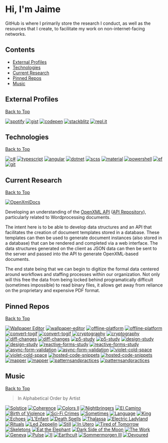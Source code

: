 # Hi, I'm Jaime

GitHub is where I primarily store the research I conduct, as well as the resources that I create, to facilitate my work on non-internet-facing networks.

## Contents
* [External Profiles](#external-profiles)
* [Technologies](#technologies)
* [Current Research](#current-research)
* [Pinned Repos](#pinned-repos)
* [Music](#music)

## External Profiles
[Back to Top](#hi-im-jaime)

[![spotify](https://img.shields.io/badge/-Spotify-4e91de?style=flat-square)](https://open.spotify.com/user/jaime.still)
[![gist](https://img.shields.io/badge/-Gist-4e91de?style=flat-square)](https://gist.github.com/JaimeStill)
[![codepen](https://img.shields.io/badge/-Codepen-4e91de?style=flat-square)](https://codepen.io/JaimeStill) 
[![stackblitz](https://img.shields.io/badge/-StackBlitz-4e91de?style=flat-square)](https://stackblitz.com/@JaimeStill)
[![repl.it](https://img.shields.io/badge/-repl.it-4e91de?style=flat-square)](https://replit.com/@JaimeStill)

## Technologies
[Back to Top](#hi-im-jaime)

[![c#](https://img.shields.io/badge/-C%23-4e91de?style=flat-square)](https://docs.microsoft.com/en-us/dotnet/csharp/language-reference/)
[![typescript](https://img.shields.io/badge/-TypeScript-4e91de?style=flat-square)](https://developer.mozilla.org/en-US/docs/Web/JavaScript)
[![angular](https://img.shields.io/badge/-Angular-4e91de?style=flat-square)](https://angular.io)
[![dotnet](https://img.shields.io/badge/-.NET-4e91de?style=flat-square)](https://docs.microsoft.com/en-us/dotnet/)
[![scss](https://img.shields.io/badge/-SCSS-4e91de?style=flat-square)](https://sass-lang.com/)
[![material](https://img.shields.io/badge/-Material-4e91de?style=flat-square)](https://material.angular.io)
[![powershell](https://img.shields.io/badge/-PowerShell-4e91de?style=flat-square)](https://github.com/PowerShell/PowerShell)
[![ef](https://img.shields.io/badge/-EF%20Core-4e91de?style=flat-square)](https://docs.microsoft.com/en-us/ef/core/)
[![git](https://img.shields.io/badge/-Git-4e91de?style=flat-square)](https://git-scm.com)

## Current Research
[Back to Top](#hi-im-jaime)

[![OpenXmlDocs](https://img.shields.io/badge/Repository-OpenXmlDocs-4e91de?style=flat-square)](https://github.com/JaimeStill/OpenXmlDocs)

Developing an understanding of the [OpenXML API](https://docs.microsoft.com/en-us/office/open-xml/working-with-wordprocessingml-documents) ([API Repository](https://github.com/OfficeDev/Open-XML-SDK)), particularly related to Wordprocessing documents.

The intent here is to be able to develop data structures and an API that facilitates the creation of document templates stored in a database. These templates can then be used to generate document instances (also stored in a database) that can be rendered and completed via a web interface. The data structures generated on the client as JSON data can then be sent to the server and passed into the API to generate OpenXML-based documents.

The end state being that we can begin to digitize the formal data centered around workflows and staffing processes within our organization. Not only will this free the data from being locked behind programatically difficult (sometimes impossible) to read binary files, it allows get away from reliance on the proprietary and expensive PDF format.

## Pinned Repos
[Back to Top](#hi-im-jaime)

[![Wallpaper Editor](https://github-readme-stats.vercel.app/api/pin/?username=jaimestill&repo=wallpaper-editor&bg_color=0d1117&text_color=f7f7f7#gh-dark-mode-only)](https://github.com/anuraghazra/github-readme-stats) 
[![wallpaper-editor](https://github-readme-stats.vercel.app/api/pin/?username=jaimestill&repo=wallpaper-editor#gh-light-mode-only)](https://github.com/JaimeStill/wallpaper-editor) 
[![offline-platform](https://github-readme-stats.vercel.app/api/pin/?username=jaimestill&repo=offline-platform&bg_color=0d1117&text_color=f7f7f7#gh-dark-mode-only)](https://github.com/JaimeStill/offline-platform) 
[![offline-platform](https://github-readme-stats.vercel.app/api/pin/?username=jaimestill&repo=offline-platform#gh-light-mode-only)](https://github.com/JaimeStill/offline-platform) 
[![convert-togif](https://github-readme-stats.vercel.app/api/pin/?username=jaimestill&repo=convert-togif&bg_color=0d1117&text_color=f7f7f7#gh-dark-mode-only)](https://github.com/JaimeStill/convert-togif) 
[![convert-togif](https://github-readme-stats.vercel.app/api/pin/?username=jaimestill&repo=convert-togif#gh-light-mode-only)](https://github.com/JaimeStill/convert-togif) 
[![cryptography](https://github-readme-stats.vercel.app/api/pin/?username=jaimestill&repo=cryptography&bg_color=0d1117&text_color=f7f7f7#gh-dark-mode-only)](https://github.com/JaimeStill/cryptography) 
[![cryptography](https://github-readme-stats.vercel.app/api/pin/?username=jaimestill&repo=cryptography#gh-light-mode-only)](https://github.com/JaimeStill/cryptography) 
[![diff-changes](https://github-readme-stats.vercel.app/api/pin/?username=jaimestill&repo=diff-changes&bg_color=0d1117&text_color=f7f7f7#gh-dark-mode-only)](https://github.com/JaimeStill/diff-changes) 
[![diff-changes](https://github-readme-stats.vercel.app/api/pin/?username=jaimestill&repo=diff-changes#gh-light-mode-only)](https://github.com/JaimeStill/diff-changes) 
[![p5-study](https://github-readme-stats.vercel.app/api/pin/?username=jaimestill&repo=p5-study&bg_color=0d1117&text_color=f7f7f7#gh-dark-mode-only)](https://github.com/JaimeStill/p5-study) 
[![p5-study](https://github-readme-stats.vercel.app/api/pin/?username=jaimestill&repo=p5-study#gh-light-mode-only)](https://github.com/JaimeStill/p5-study) 
[![design-study](https://github-readme-stats.vercel.app/api/pin/?username=jaimestill&repo=design-study&bg_color=0d1117&text_color=f7f7f7#gh-dark-mode-only)](https://github.com/JaimeStill/design-study) 
[![design-study](https://github-readme-stats.vercel.app/api/pin/?username=jaimestill&repo=design-study#gh-light-mode-only)](https://github.com/JaimeStill/design-study) 
[![reactive-forms-study](https://github-readme-stats.vercel.app/api/pin/?username=jaimestill&repo=reactive-forms-study&bg_color=0d1117&text_color=f7f7f7#gh-dark-mode-only)](https://github.com/JaimeStill/reactive-forms-study) 
[![reactive-forms-study](https://github-readme-stats.vercel.app/api/pin/?username=jaimestill&repo=reactive-forms-study#gh-light-mode-only)](https://github.com/JaimeStill/reactive-forms-study) 
[![async-form-validation](https://github-readme-stats.vercel.app/api/pin/?username=jaimestill&repo=async-form-validation&bg_color=0d1117&text_color=f7f7f7#gh-dark-mode-only)](https://github.com/JaimeStill/async-form-validation) 
[![async-form-validation](https://github-readme-stats.vercel.app/api/pin/?username=jaimestill&repo=async-form-validation#gh-light-mode-only)](https://github.com/JaimeStill/async-form-validation) 
[![violet-cold-space](https://github-readme-stats.vercel.app/api/pin/?username=jaimestill&repo=violet-cold-space&bg_color=0d1117&text_color=f7f7f7#gh-dark-mode-only)](https://github.com/JaimeStill/violet-cold-space) 
[![violet-cold-space](https://github-readme-stats.vercel.app/api/pin/?username=jaimestill&repo=violet-cold-space#gh-light-mode-only)](https://github.com/JaimeStill/violet-cold-space) 
[![hosted-code-snippets](https://github-readme-stats.vercel.app/api/pin/?username=jaimestill&repo=hosted-code-snippets&bg_color=0d1117&text_color=f7f7f7#gh-dark-mode-only)](https://github.com/JaimeStill/hosted-code-snippets) 
[![hosted-code-snippets](https://github-readme-stats.vercel.app/api/pin/?username=jaimestill&repo=hosted-code-snippets#gh-light-mode-only)](https://github.com/JaimeStill/hosted-code-snippets) 
[![mapper](https://github-readme-stats.vercel.app/api/pin/?username=jaimestill&repo=mapper&bg_color=0d1117&text_color=f7f7f7#gh-dark-mode-only)](https://github.com/JaimeStill/mapper) 
[![mapper](https://github-readme-stats.vercel.app/api/pin/?username=jaimestill&repo=mapper#gh-light-mode-only)](https://github.com/JaimeStill/mapper) 
[![patternsandpractices](https://github-readme-stats.vercel.app/api/pin/?username=jaimestill&repo=patternsandpractices&bg_color=0d1117&text_color=f7f7f7#gh-dark-mode-only)](https://github.com/JaimeStill/patternsandpractices) 
[![patternsandpractices](https://github-readme-stats.vercel.app/api/pin/?username=jaimestill&repo=patternsandpractices#gh-light-mode-only)](https://github.com/JaimeStill/patternsandpractices) 

## Music
[Back to Top](#hi-im-jaime)

> In Alphabetical Order by Artist

[![Solstice](https://i.scdn.co/image/ab67616d00001e02ebbac270c23435e308bf56e2)](https://open.spotify.com/album/4UVKGcD4t5UBCQ02RxKveO?si=e60502a26fda4358) 
[![Coherence](https://i.scdn.co/image/ab67616d00001e02c5b537aba1573d9f1485aef0)](https://open.spotify.com/album/1AJgIx2VM7AV7p9IyiGerS?si=5f76ecfa914a43a1) 
[![Colors II](https://i.scdn.co/image/ab67616d00001e02a9fef38b45536ae05931ede3)](https://open.spotify.com/album/0pR2aVMa03OjgroeQcDwQQ?si=c729172cf06c4ce0) 
[![Nightbringers](https://i.scdn.co/image/ab67616d00001e024f129e763cfb37a2ba0c7998)](https://open.spotify.com/album/3M9PaUc9DND0HiziKbnedS?si=69d23beec22b4601) 
[![El Camino](https://i.scdn.co/image/ab67616d00001e026a21b97de47168df4f0c1993)](https://open.spotify.com/album/5DLhV9yOvZ7IxVmljMXtNm?si=cdba8c9cf0d845d4) 
[![Birth of Violence](https://i.scdn.co/image/ab67616d00001e02a351e05ddf1b29a412fa2c2b)](https://open.spotify.com/album/6bpgmfwTWBLxT7VuS1phjL?si=12c6e3d0770e42de) 
[![Sci-Fi Crimes](https://i.scdn.co/image/ab67616d00001e02d19b2b5d0bd2ac50f24e09db)](https://open.spotify.com/album/4yo38BbmUi80kZOqHlRhNH?si=4de2cd113a394f30) 
[![Sometimes](https://i.scdn.co/image/ab67616d00001e02c95c25c00914c09bb806b39e)](https://open.spotify.com/album/4RiXxyAgLSoTNcIgPYV5dn?si=9be0744ee1274f6b) 
[![Language](https://i.scdn.co/image/ab67616d00001e029e34574dc638580b742fe50d)](https://open.spotify.com/album/31iQCEQpdDzZr8t5UlhVRI?si=kvAa8eecTRGe6ue3OxNaVg) 
[![King](https://i.scdn.co/image/ab67616d00001e02bd619b821c4a5dc4d9fd343e)](https://open.spotify.com/album/4c8lXiEYv3WfF2J93l1B3M?si=a5bed7bd0bb445b5) 
[![Echoes](https://i.scdn.co/image/ab67616d00001e0283e260c313dc1ff1f17909cf)](https://open.spotify.com/album/3ilXDEG0xiajK8AbqboeJz?si=01841b527be5408d) 
[![L'Enfant](https://i.scdn.co/image/ab67616d00001e0298fd12235fab9949beaf8496)](https://open.spotify.com/album/2WrU1VLLBaZy4k5s0p5jzt?si=969ce7d41706426e) 
[![Death Spells](https://i.scdn.co/image/ab67616d00001e02e54dae908464ccf3d1a89027)](https://open.spotify.com/album/3L9kfqui54S1V2MvOHKmJC?si=5fcc7bd5815c410d) 
[![Thalassa](https://i.scdn.co/image/ab67616d00001e02c1d6b10d53119d91ff0ffe7b)](https://open.spotify.com/album/1UZB92cUGvT5Pq1bRWDiM7?si=437bf3e13ab2472f) 
[![Electric Ladyland](https://i.scdn.co/image/ab67616d00001e02522088789d49e216d9818292)](https://open.spotify.com/album/5z090LQztiqh13wYspQvKQ?si=a25e7967ed2648ce) 
[![Rituals](https://i.scdn.co/image/ab67616d00001e0243ec895088b3fb266be0d8b9)](https://open.spotify.com/album/4dSSPkm9w2f81WS3lpgnTg?si=49400ea490ca40b3) 
[![Led Zeppelin](https://i.scdn.co/image/ab67616d00001e02c77c73285cc5cb64d97e1b0f)](https://open.spotify.com/album/1J8QW9qsMLx3staWaHpQmU?si=fe34bef073384a61) 
[![Still](https://i.scdn.co/image/ab67616d00001e0243940eb0524a266566af0de0)](https://open.spotify.com/album/15lT31vL53ez4CQ41t26aK?si=d5bfa2d120d448cf) 
[![In Utero](https://i.scdn.co/image/ab67616d00001e02c4f52ef8782f0e8ede4c1aaf)](https://open.spotify.com/album/7wOOA7l306K8HfBKfPoafr?si=41d85de061e040ff) 
[![Tired of Tomorrow](https://i.scdn.co/image/ab67616d00001e026a23469244bfbf500a358ab1)](https://open.spotify.com/album/2655MXRi7PSJTtYqdGKeuH?si=8e26387dadd14bde) 
[![Skeletons](https://i.scdn.co/image/ab67616d00001e024dfc97d62aba2c5ba00cf845)](https://open.spotify.com/album/00SE6XIJbzS3NHlkyfL2WO?si=cfe276983c4b49b7) 
[![Eat the Elephant](https://i.scdn.co/image/ab67616d00001e02a81808a306009c2f1dba3258)](https://open.spotify.com/album/3Jr1RhAyndBxtyi8rJs3Op?si=c03aa55c8baa47ea) 
[![Dark Side of the Moon](https://i.scdn.co/image/ab67616d00001e02ea7caaff71dea1051d49b2fe)](https://open.spotify.com/album/4LH4d3cOWNNsVw41Gqt2kv?si=c46f25ae52894bfe) 
[![The Work](https://i.scdn.co/image/ab67616d00001e021e479ea9fb4b1ca155ffeeed)](https://open.spotify.com/album/7IyzDICfW1Hi7QsnJolkiR?si=e6cc8c035d3c486a) 
[![Geneva](https://i.scdn.co/image/ab67616d00001e02f24f6ec53ce6c61bd196ea23)](https://open.spotify.com/album/1yiOGMuAqVhbbeKVmmBe59?si=410119ce5fa84176) 
[![Pulse](https://i.scdn.co/image/ab67616d00001e026f3ffe31a9a2f6680de5b3c9)](https://open.spotify.com/album/5d4Sj9oP1YgvS9hMmVrxOV?si=217511fe8c5f443a) 
[![II](https://i.scdn.co/image/ab67616d00001e0231873fcbfb9f0df800a8680e)](https://open.spotify.com/album/2uHI3iVgRwk1IQKIjw1ddp?si=1b018907ba354e33) 
[![Earthcult](https://i.scdn.co/image/ab67616d00001e02c9e17956779dac7e42e9dc6b)](https://open.spotify.com/album/7FbcqWalug0mZBxBGzmYik?si=ffe005b2f7274799) 
[![Sommermorgen III](https://i.scdn.co/image/ab67616d00001e02371316551903fa541aa473ed)](https://open.spotify.com/album/4zkxhsrRCj4vRUiJsFLw1s?si=c24383c5c7d1456f) 
[![Devoured](https://i.scdn.co/image/ab67616d00001e023fc391a9de4eba767b0b8f6c)](https://open.spotify.com/album/4wrxnCrFDJ6dBYjx0L4Db7?si=b7251245dcc74fea) 
